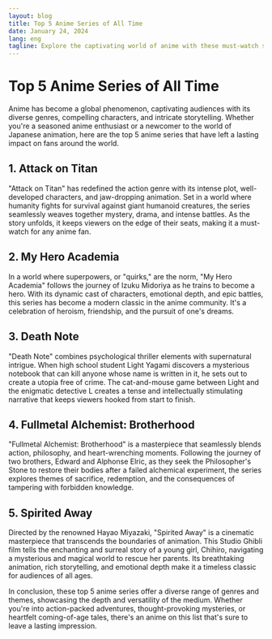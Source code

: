 ```yaml
---
layout: blog
title: Top 5 Anime Series of All Time
date: January 24, 2024
lang: eng
tagline: Explore the captivating world of anime with these must-watch series.
---
```


# Top 5 Anime Series of All Time

Anime has become a global phenomenon, captivating audiences with its diverse genres, compelling characters, and intricate storytelling. Whether you're a seasoned anime enthusiast or a newcomer to the world of Japanese animation, here are the top 5 anime series that have left a lasting impact on fans around the world.

## 1. **Attack on Titan**

"Attack on Titan" has redefined the action genre with its intense plot, well-developed characters, and jaw-dropping animation. Set in a world where humanity fights for survival against giant humanoid creatures, the series seamlessly weaves together mystery, drama, and intense battles. As the story unfolds, it keeps viewers on the edge of their seats, making it a must-watch for any anime fan.

## 2. **My Hero Academia**

In a world where superpowers, or "quirks," are the norm, "My Hero Academia" follows the journey of Izuku Midoriya as he trains to become a hero. With its dynamic cast of characters, emotional depth, and epic battles, this series has become a modern classic in the anime community. It's a celebration of heroism, friendship, and the pursuit of one's dreams.

## 3. **Death Note**

"Death Note" combines psychological thriller elements with supernatural intrigue. When high school student Light Yagami discovers a mysterious notebook that can kill anyone whose name is written in it, he sets out to create a utopia free of crime. The cat-and-mouse game between Light and the enigmatic detective L creates a tense and intellectually stimulating narrative that keeps viewers hooked from start to finish.

## 4. **Fullmetal Alchemist: Brotherhood**

"Fullmetal Alchemist: Brotherhood" is a masterpiece that seamlessly blends action, philosophy, and heart-wrenching moments. Following the journey of two brothers, Edward and Alphonse Elric, as they seek the Philosopher's Stone to restore their bodies after a failed alchemical experiment, the series explores themes of sacrifice, redemption, and the consequences of tampering with forbidden knowledge.

## 5. **Spirited Away**

Directed by the renowned Hayao Miyazaki, "Spirited Away" is a cinematic masterpiece that transcends the boundaries of animation. This Studio Ghibli film tells the enchanting and surreal story of a young girl, Chihiro, navigating a mysterious and magical world to rescue her parents. Its breathtaking animation, rich storytelling, and emotional depth make it a timeless classic for audiences of all ages.

In conclusion, these top 5 anime series offer a diverse range of genres and themes, showcasing the depth and versatility of the medium. Whether you're into action-packed adventures, thought-provoking mysteries, or heartfelt coming-of-age tales, there's an anime on this list that's sure to leave a lasting impression.



